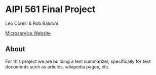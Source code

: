 # AIPI 561 Final Project
Leo Corelli & Rob Baldoni

[Microservice Website](https://leocorelli-aipi561-finalproj-main-sjiiik.streamlitapp.com/)

## About

For this project we are building a text summarizer, specifically for text documents such as articles, wikipedia pages, etc. 
